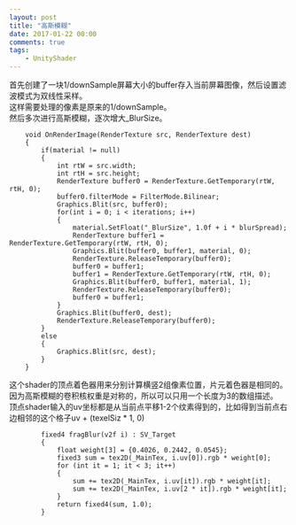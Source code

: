 ```yaml
---
layout: post
title: "高斯模糊"
date: 2017-01-22 00:00
comments: true
tags: 
	- UnityShader 
---
```

首先创建了一块1/downSample屏幕大小的buffer存入当前屏幕图像，然后设置滤波模式为双线性采样。  
这样需要处理的像素是原来的1/downSample。  
然后多次进行高斯模糊，逐次增大_BlurSize。  
<!-- more -->
```  
    void OnRenderImage(RenderTexture src, RenderTexture dest)
    {
        if(material != null)
        {
            int rtW = src.width;
            int rtH = src.height;
            RenderTexture buffer0 = RenderTexture.GetTemporary(rtW, rtH, 0);
            buffer0.filterMode = FilterMode.Bilinear;
            Graphics.Blit(src, buffer0);
            for(int i = 0; i < iterations; i++)
            {
                material.SetFloat("_BlurSize", 1.0f + i * blurSpread);
                RenderTexture buffer1 = RenderTexture.GetTemporary(rtW, rtH, 0);
                Graphics.Blit(buffer0, buffer1, material, 0);
                RenderTexture.ReleaseTemporary(buffer0);
                buffer0 = buffer1;
                buffer1 = RenderTexture.GetTemporary(rtW, rtH, 0);
                Graphics.Blit(buffer0, buffer1, material, 1);
                RenderTexture.ReleaseTemporary(buffer0);
                buffer0 = buffer1;
            }
            Graphics.Blit(buffer0, dest);
            RenderTexture.ReleaseTemporary(buffer0);
        }
        else
        {
            Graphics.Blit(src, dest);
        }
    }
```  
这个shader的顶点着色器用来分别计算横竖2组像素位置，片元着色器是相同的。  
因为高斯模糊的卷积核权重是对称的，所以可以只用一个长度为3的数组描述。  
顶点shader输入的uv坐标都是从当前点平移1-2个纹素得到的，比如得到当前点右边相邻的这个格子uv + (texelSiz * 1, 0)  
```  
		fixed4 fragBlur(v2f i) : SV_Target
		{
			float weight[3] = {0.4026, 0.2442, 0.0545};
			fixed3 sum = tex2D(_MainTex, i.uv[0]).rgb * weight[0];
			for (int it = 1; it < 3; it++)
			{
				sum += tex2D(_MainTex, i.uv[it]).rgb * weight[it];
				sum += tex2D(_MainTex, i.uv[2 * it]).rgb * weight[it];
			}
			return fixed4(sum, 1.0);
		}
```  